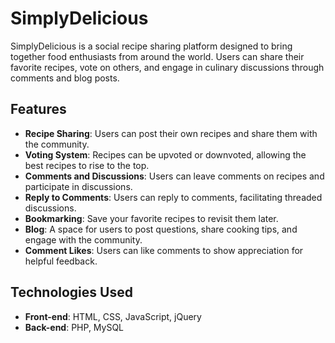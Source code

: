 # SimplyDelicious

SimplyDelicious is a social recipe sharing platform designed to bring together food enthusiasts from around the world. Users can share their favorite recipes, vote on others, and engage in culinary discussions through comments and blog posts.

## Features

- **Recipe Sharing**: Users can post their own recipes and share them with the community.
- **Voting System**: Recipes can be upvoted or downvoted, allowing the best recipes to rise to the top.
- **Comments and Discussions**: Users can leave comments on recipes and participate in discussions.
- **Reply to Comments**: Users can reply to comments, facilitating threaded discussions.
- **Bookmarking**: Save your favorite recipes to revisit them later.
- **Blog**: A space for users to post questions, share cooking tips, and engage with the community.
- **Comment Likes**: Users can like comments to show appreciation for helpful feedback.

## Technologies Used

- **Front-end**: HTML, CSS, JavaScript, jQuery
- **Back-end**: PHP, MySQL
